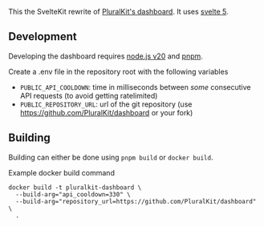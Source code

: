 This the SvelteKit rewrite of [PluralKit's dashboard](https://github.com/PluralKit/PluralKit/tree/main/dashboard). It uses [svelte 5](https://svelte-5-preview.vercel.app/).

## Development
Developing the dashboard requires [node.js v20](https://nodejs.org/en) and [pnpm](https://pnpm.io/).

Create a .env file in the repository root with the following variables
- `PUBLIC_API_COOLDOWN`: time in milliseconds between *some* consecutive API requests (to avoid getting ratelimited)
- `PUBLIC_REPOSITORY_URL`: url of the git repository (use https://github.com/PluralKit/dashboard or your fork)

## Building
Building can either be done using `pnpm build` or `docker build`.

Example docker build command
```
docker build -t pluralkit-dashboard \
  --build-arg="api_cooldown=330" \
  --build-arg="repository_url=https://github.com/PluralKit/dashboard" \
  .
```